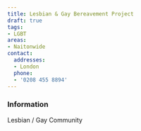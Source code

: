 ```yaml
---
title: Lesbian & Gay Bereavement Project
draft: true
tags:
- LGBT
areas:
- Naitonwide
contact:
  addresses:
  - London
  phone:
  - '0208 455 8894'
---
```


### Information
Lesbian / Gay Community

